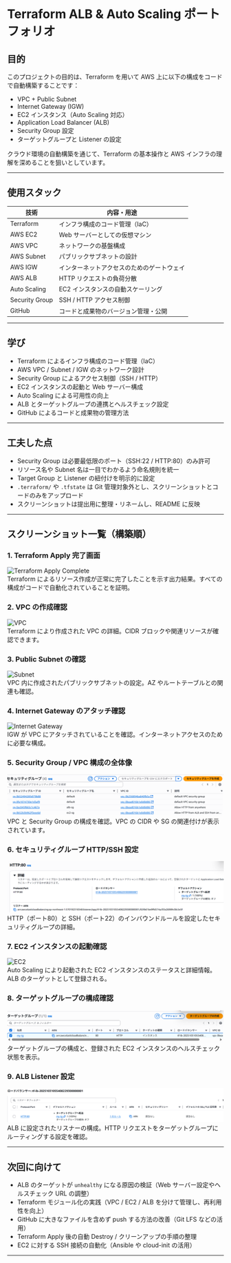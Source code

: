 # Terraform ALB & Auto Scaling ポートフォリオ

## 目的

このプロジェクトの目的は、Terraform を用いて AWS 上に以下の構成をコードで自動構築することです：

- VPC + Public Subnet
- Internet Gateway (IGW)
- EC2 インスタンス（Auto Scaling 対応）
- Application Load Balancer (ALB)
- Security Group 設定
- ターゲットグループと Listener の設定

クラウド環境の自動構築を通じて、Terraform の基本操作と AWS インフラの理解を深めることを狙いとしています。

---

## 使用スタック

| 技術       | 内容・用途                                      |
|------------|--------------------------------------------------|
| Terraform  | インフラ構成のコード管理（IaC）                  |
| AWS EC2    | Web サーバーとしての仮想マシン                    |
| AWS VPC    | ネットワークの基盤構成                           |
| AWS Subnet | パブリックサブネットの設計                       |
| AWS IGW    | インターネットアクセスのためのゲートウェイ       |
| AWS ALB    | HTTP リクエストの負荷分散                        |
| Auto Scaling | EC2 インスタンスの自動スケーリング             |
| Security Group | SSH / HTTP アクセス制御                      |
| GitHub     | コードと成果物のバージョン管理・公開             |

---

## 学び

- Terraform によるインフラ構成のコード管理（IaC）
- AWS VPC / Subnet / IGW のネットワーク設計
- Security Group によるアクセス制御（SSH / HTTP）
- EC2 インスタンスの起動と Web サーバー構成
- Auto Scaling による可用性の向上
- ALB とターゲットグループの連携とヘルスチェック設定
- GitHub によるコードと成果物の管理方法

---

## 工夫した点

- Security Group は必要最低限のポート（SSH:22 / HTTP:80）のみ許可
- リソース名や Subnet 名は一目でわかるよう命名規則を統一
- Target Group と Listener の紐付けを明示的に設定
- `.terraform/` や `.tfstate` は Git 管理対象外とし、スクリーンショットとコードのみをアップロード
- スクリーンショットは提出用に整理・リネームし、README に反映

---

## スクリーンショット一覧（構築順）

### 1. Terraform Apply 完了画面  
![Terraform Apply Complete](images/image_5.png)  
Terraform によるリソース作成が正常に完了したことを示す出力結果。すべての構成がコードで自動化されていることを証明。

### 2. VPC の作成確認  
![VPC](images/image_1.png)  
Terraform により作成された VPC の詳細。CIDR ブロックや関連リソースが確認できます。

### 3. Public Subnet の確認  
![Subnet](images/image_2.png)  
VPC 内に作成されたパブリックサブネットの設定。AZ やルートテーブルとの関連も確認。

### 4. Internet Gateway のアタッチ確認  
![Internet Gateway](images/image_3.png)  
IGW が VPC にアタッチされていることを確認。インターネットアクセスのために必要な構成。

### 5. Security Group / VPC 構成の全体像  
![SG / VPC Overview](images/sg_vpc_overview.png)  
VPC と Security Group の構成を確認。VPC の CIDR や SG の関連付けが表示されています。

### 6. セキュリティグループ HTTP/SSH 設定  
![SG HTTP Listener](images/sg_http_listener.png)  
HTTP（ポート80）と SSH（ポート22）のインバウンドルールを設定したセキュリティグループの詳細。

### 7. EC2 インスタンスの起動確認  
![EC2](images/image_4.png)  
Auto Scaling により起動された EC2 インスタンスのステータスと詳細情報。ALB のターゲットとして登録される。

### 8. ターゲットグループの構成確認  
![Target Group](images/tg_targetgroup.png)  
ターゲットグループの構成と、登録された EC2 インスタンスのヘルスチェック状態を表示。

### 9. ALB Listener 設定  
![ALB Listener](images/alb_listener.png)  
ALB に設定されたリスナーの構成。HTTP リクエストをターゲットグループにルーティングする設定を確認。

---

## 次回に向けて

- ALB のターゲットが `unhealthy` になる原因の検証（Web サーバー設定やヘルスチェック URL の調整）
- Terraform モジュール化の実践（VPC / EC2 / ALB を分けて管理し、再利用性を向上）
- GitHub に大きなファイルを含めず push する方法の改善（Git LFS などの活用）
- Terraform Apply 後の自動 Destroy / クリーンアップの手順の整理
- EC2 に対する SSH 接続の自動化（Ansible や cloud-init の活用）

---
